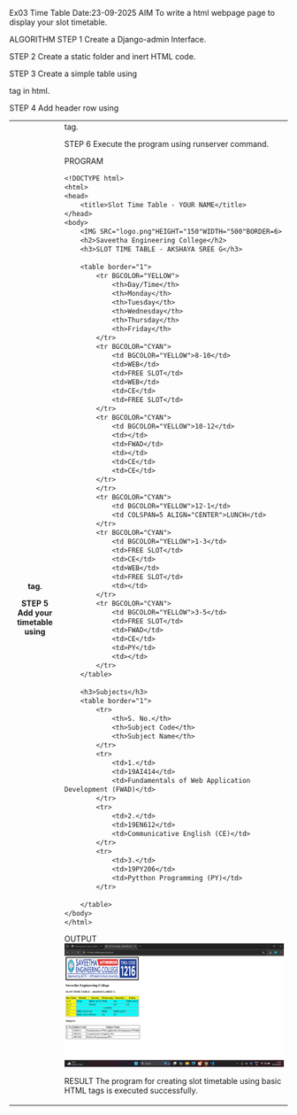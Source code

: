 Ex03 Time Table
Date:23-09-2025
AIM
To write a html webpage page to display your slot timetable.

ALGORITHM
STEP 1
Create a Django-admin Interface.

STEP 2
Create a static folder and inert HTML code.

STEP 3
Create a simple table using <table> tag in html.

STEP 4
Add header row using <th> tag.

STEP 5
Add your timetable using <td> tag.

STEP 6
Execute the program using runserver command.

PROGRAM
```
<!DOCTYPE html>
<html>
<head>
    <title>Slot Time Table - YOUR NAME</title>
</head>
<body>
    <IMG SRC="logo.png"HEIGHT="150"WIDTH="500"BORDER=6>
    <h2>Saveetha Engineering College</h2>
    <h3>SLOT TIME TABLE - AKSHAYA SREE G</h3>

    <table border="1">
        <tr BGCOLOR="YELLOW">
            <th>Day/Time</th>
            <th>Monday</th>
            <th>Tuesday</th>
            <th>Wednesday</th>
            <th>Thursday</th>
            <th>Friday</th>
        </tr>
        <tr BGCOLOR="CYAN">
            <td BGCOLOR="YELLOW">8-10</td>
            <td>WEB</td>
            <td>FREE SLOT</td>
            <td>WEB</td>
            <td>CE</td>
            <td>FREE SLOT</td>
        </tr>
        <tr BGCOLOR="CYAN">
            <td BGCOLOR="YELLOW">10-12</td>
            <td></td>
            <td>FWAD</td>
            <td></td>
            <td>CE</td>
            <td>CE</td>
        </tr>
        </tr>
        <tr BGCOLOR="CYAN">
            <td BGCOLOR="YELLOW">12-1</td>
            <td COLSPAN=5 ALIGN="CENTER">LUNCH</td>
        </tr>
        <tr BGCOLOR="CYAN">
            <td BGCOLOR="YELLOW">1-3</td>
            <td>FREE SLOT</td>
            <td>CE</td>
            <td>WEB</td>
            <td>FREE SLOT</td>
            <td></td>
        </tr>
        <tr BGCOLOR="CYAN">
            <td BGCOLOR="YELLOW">3-5</td>
            <td>FREE SLOT</td>
            <td>FWAD</td>
            <td>CE</td>
            <td>PY</td>
            <td></td>
        </tr>
    </table>

    <h3>Subjects</h3>
    <table border="1">
        <tr>
            <th>S. No.</th>
            <th>Subject Code</th>
            <th>Subject Name</th>
        </tr>
        <tr>
            <td>1.</td>
            <td>19AI414</td>
            <td>Fundamentals of Web Application Development (FWAD)</td>
        </tr>
        <tr>
            <td>2.</td>
            <td>19EN612</td>
            <td>Communicative English (CE)</td>
        </tr>
        <tr>
            <td>3.</td>
            <td>19PY206</td>
            <td>Pytthon Programming (PY)</td>
        </tr>
        
    </table>
</body>
</html>
```
OUTPUT
![alt text](<Screenshot 2025-09-23 103236.png>)

RESULT
The program for creating slot timetable using basic HTML tags is executed successfully.
